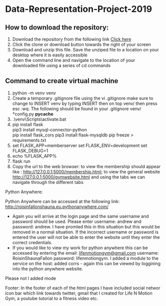 # Data-Representation-Project-2019

## How to download the repository:
1. Download the repository from the following link <a href=https://github.com/Roisin-Fallon/Data-Representation-Project-2019>Click here</a>  
2. Click the clone or download button towards the right of your screen
3. Download and unzip this file. Save the unziped file to a location on your desktop where it is easily accessible
4. Open the command line and navigate to the location of your downloaded file using a series of cd commands 

## Command to create virtual machine 
1. python -m venv venv 
2. Create a temporary .gitignore file using the vi .gitignore make sure to change to INSERT venv by typing INSERT then on top venv/ then press esc :wq. The following should be found in your .gitignore venv/ *config.py __pycache__
3.  .\venv\Scripts\activate.bat
4. pip install flask  
   pip3 install mysql-connector-python     
   pip install flask_cors pip3 install flask-mysqldb
   pip freeze > requirements.txt
5. set FLASK_APP=memberserver
   set FLASK_ENV=development
   set FLASK_DEBUG=1
6. echo %FLASK_APP%
7. flask run
8. Copy the url to the web browser: to view the membership should appear like :  http://127.0.0.1:5000/membership.html; to view the general website  http://127.0.0.1:5000/gymwebsite.html and using the tabs we can navigate through the different tabs

Python Anywhere:

Python Anywhere can be accessed at the following link: http://roisinfallonshauna.eu.pythonanywhere.com/
 * Again you will arrive at the login page and the same username and password should be used. Please enter username: andrew and password: andrew. I have promted this in this situation but this would be removed in a normal situation.  If the incorrect username or password is entered the user will not be able to enter the website until they enter the correct credentials.
 * If you would like to view my work for python anywhere this can be accessed by entering the email: lifenmotiongym@gmail.com username: RoisinShaunaFallon password: lifenmotiongym.
 I added a module to the service on the host: added corrs - again this can be viewed by loggining into the python anywhere website. 
 
Please not I added mode

Footer:
In the footer of each of the html pages I have included social networ icon bar which link towards twitter, gmail that I created for Life N Motion Gym, a youtube tutorial to a fitness video etc. 
